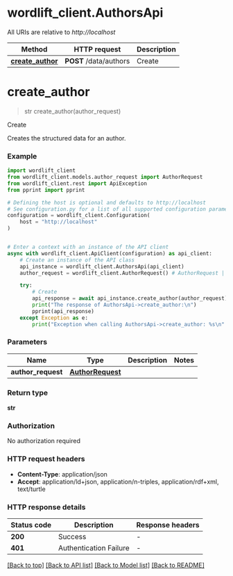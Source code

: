 # wordlift_client.AuthorsApi

All URIs are relative to *http://localhost*

Method | HTTP request | Description
------------- | ------------- | -------------
[**create_author**](AuthorsApi.md#create_author) | **POST** /data/authors | Create


# **create_author**
> str create_author(author_request)

Create

Creates the structured data for an author.

### Example


```python
import wordlift_client
from wordlift_client.models.author_request import AuthorRequest
from wordlift_client.rest import ApiException
from pprint import pprint

# Defining the host is optional and defaults to http://localhost
# See configuration.py for a list of all supported configuration parameters.
configuration = wordlift_client.Configuration(
    host = "http://localhost"
)


# Enter a context with an instance of the API client
async with wordlift_client.ApiClient(configuration) as api_client:
    # Create an instance of the API class
    api_instance = wordlift_client.AuthorsApi(api_client)
    author_request = wordlift_client.AuthorRequest() # AuthorRequest | 

    try:
        # Create
        api_response = await api_instance.create_author(author_request)
        print("The response of AuthorsApi->create_author:\n")
        pprint(api_response)
    except Exception as e:
        print("Exception when calling AuthorsApi->create_author: %s\n" % e)
```



### Parameters


Name | Type | Description  | Notes
------------- | ------------- | ------------- | -------------
 **author_request** | [**AuthorRequest**](AuthorRequest.md)|  | 

### Return type

**str**

### Authorization

No authorization required

### HTTP request headers

 - **Content-Type**: application/json
 - **Accept**: application/ld+json, application/n-triples, application/rdf+xml, text/turtle

### HTTP response details

| Status code | Description | Response headers |
|-------------|-------------|------------------|
**200** | Success |  -  |
**401** | Authentication Failure |  -  |

[[Back to top]](#) [[Back to API list]](../README.md#documentation-for-api-endpoints) [[Back to Model list]](../README.md#documentation-for-models) [[Back to README]](../README.md)

